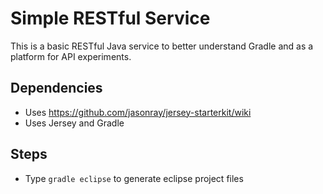 Simple RESTful Service
======================
This is a basic RESTful Java service to better understand Gradle and as a platform for API experiments.

Dependencies
------------
* Uses https://github.com/jasonray/jersey-starterkit/wiki
* Uses Jersey and Gradle

Steps
-----
* Type `gradle eclipse` to generate eclipse project files

